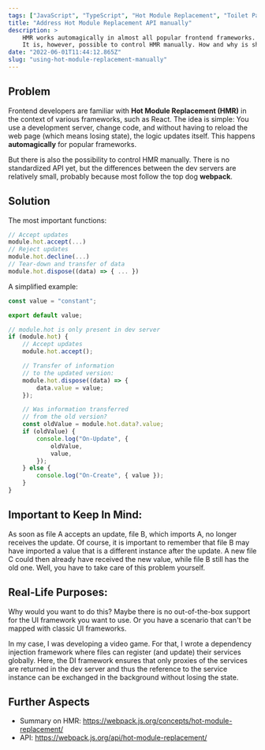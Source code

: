 ```yaml
---
tags: ["JavaScript", "TypeScript", "Hot Module Replacement", "Toilet Paper", "Web Development", "Game Development"]
title: "Address Hot Module Replacement API manually"
description: >
    HMR works automagically in almost all popular frontend frameworks.
    It is, however, possible to control HMR manually. How and why is shown in this Toilet Paper.
date: "2022-06-01T11:44:12.865Z"
slug: "using-hot-module-replacement-manually"
---
```


## Problem

Frontend developers are familiar with **Hot Module Replacement (HMR)** in the context of various frameworks, such as React. The idea is simple: You use a development server, change code, and without having to reload the web page (which means losing state), the logic updates itself. This happens **automagically** for popular frameworks.

But there is also the possibility to control HMR manually. There is no standardized API yet, but the differences between the dev servers are relatively small, probably because most follow the top dog **webpack**.

## Solution

The most important functions:

```js
// Accept updates
module.hot.accept(...)
// Reject updates
module.hot.decline(...)
// Tear-down and transfer of data
module.hot.dispose((data) => { ... })
```

A simplified example:

```js
const value = "constant";

export default value;

// module.hot is only present in dev server
if (module.hot) {
    // Accept updates
    module.hot.accept();

    // Transfer of information
    // to the updated version:
    module.hot.dispose((data) => {
        data.value = value;
    });

    // Was information transferred
    // from the old version?
    const oldValue = module.hot.data?.value;
    if (oldValue) {
        console.log("On-Update", {
            oldValue,
            value,
        });
    } else {
        console.log("On-Create", { value });
    }
}
```

## Important to Keep In Mind:

As soon as file A accepts an update, file B, which imports A, no longer receives the update. Of course, it is important to remember that file B may have imported a value that is a different instance after the update. A new file C could then already have received the new value, while file B still has the old one. Well, you have to take care of this problem yourself.

## Real-Life Purposes:

Why would you want to do this? Maybe there is no out-of-the-box support for the UI framework you want to use. Or you have a scenario that can't be mapped with classic UI frameworks.

In my case, I was developing a video game. For that, I wrote a dependency injection framework where files can register (and update) their services globally. Here, the DI framework ensures that only proxies of the services are returned in the dev server and thus the reference to the service instance can be exchanged in the background without losing the state.

## Further Aspects

-   Summary on HMR: https://webpack.js.org/concepts/hot-module-replacement/
-   API: https://webpack.js.org/api/hot-module-replacement/

